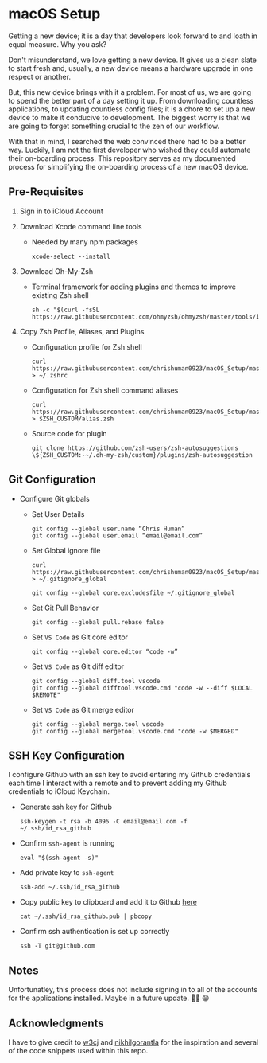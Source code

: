 # macOS Setup

Getting a new device; it is a day that developers look forward to and loath in equal measure. Why you ask?

Don't misunderstand, we love getting a new device. It gives us a clean slate to start fresh and, usually, a new device means a hardware upgrade in one respect or another.

But, this new device brings with it a problem. For most of us, we are going to spend the better part of a day setting it up. From downloading countless applications, to updating countless config files; it is a chore to set up a new device to make it conducive to development. The biggest worry is that we are going to forget something crucial to the zen of our workflow.

With that in mind, I searched the web convinced there had to be a better way. Luckily, I am not the first developer who wished they could automate their on-boarding process. This repository serves as my documented process for simplifying the on-boarding process of a new macOS device.

## Pre-Requisites

1.  Sign in to iCloud Account
1.  Download Xcode command line tools

    - Needed by many npm packages

          xcode-select --install

1.  Download Oh-My-Zsh

    - Terminal framework for adding plugins and themes to improve existing Zsh shell

          sh -c "$(curl -fsSL https://raw.githubusercontent.com/ohmyzsh/ohmyzsh/master/tools/install.sh)"

1.  Copy Zsh Profile, Aliases, and Plugins

    - Configuration profile for Zsh shell

          curl https://raw.githubusercontent.com/chrishuman0923/macOS_Setup/master/config/zsh/.zshrc > ~/.zshrc

    - Configuration for Zsh shell command aliases

          curl https://raw.githubusercontent.com/chrishuman0923/macOS_Setup/master/config/zsh/alias.zsh > $ZSH_CUSTOM/alias.zsh

    - Source code for plugin

          git clone https://github.com/zsh-users/zsh-autosuggestions \${ZSH_CUSTOM:-~/.oh-my-zsh/custom}/plugins/zsh-autosuggestion

## Git Configuration

- Configure Git globals

  - Set User Details

        git config --global user.name “Chris Human”
        git config --global user.email “email@email.com”

  - Set Global ignore file

        curl https://raw.githubusercontent.com/chrishuman0923/macOS_Setup/master/config/git/.gitignore_global > ~/.gitignore_global

        git config --global core.excludesfile ~/.gitignore_global

  - Set Git Pull Behavior

        git config --global pull.rebase false

  - Set `VS Code` as Git core editor

        git config --global core.editor “code -w”

  - Set `VS Code` as Git diff editor

        git config --global diff.tool vscode
        git config --global difftool.vscode.cmd "code -w --diff $LOCAL $REMOTE"

  - Set `VS Code` as Git merge editor

        git config --global merge.tool vscode
        git config --global mergetool.vscode.cmd "code -w $MERGED"

## SSH Key Configuration

I configure Github with an ssh key to avoid entering my Github credentials each time I interact with a remote and to prevent adding my Github credentials to iCloud Keychain.

- Generate ssh key for Github

      ssh-keygen -t rsa -b 4096 -C email@email.com -f ~/.ssh/id_rsa_github

- Confirm `ssh-agent` is running

      eval "$(ssh-agent -s)"

- Add private key to `ssh-agent`

      ssh-add ~/.ssh/id_rsa_github

- Copy public key to clipboard and add it to Github [here](https://github.com/settings/keys)

      cat ~/.ssh/id_rsa_github.pub | pbcopy

- Confirm ssh authentication is set up correctly

      ssh -T git@github.com

## Notes

Unfortunatley, this process does not include signing in to all of the accounts for the applications installed. Maybe in a future update. 🤞🏻 😁

## Acknowledgments

I have to give credit to [w3cj](https://github.com/w3cj) and [nikhilgorantla](https://github.com/nikhilgorantla) for the inspiration and several of the code snippets used within this repo.
